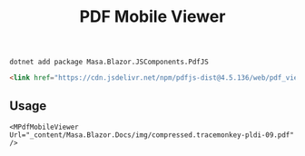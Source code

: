 ﻿---
title: PDF Mobile Viewer
desc: "A PDF viewer designed for mobile."
tag: "JS Proxy"
---

```shell
dotnet add package Masa.Blazor.JSComponents.PdfJS
```

``` html
<link href="https://cdn.jsdelivr.net/npm/pdfjs-dist@4.5.136/web/pdf_viewer.min.css" rel="stylesheet">
```

## Usage

<masa-example file="Examples.labs.pdf_mobile_viewer.Usage" no-actions="true"></masa-example>

```razor
<MPdfMobileViewer Url="_content/Masa.Blazor.Docs/img/compressed.tracemonkey-pldi-09.pdf" /> 
```